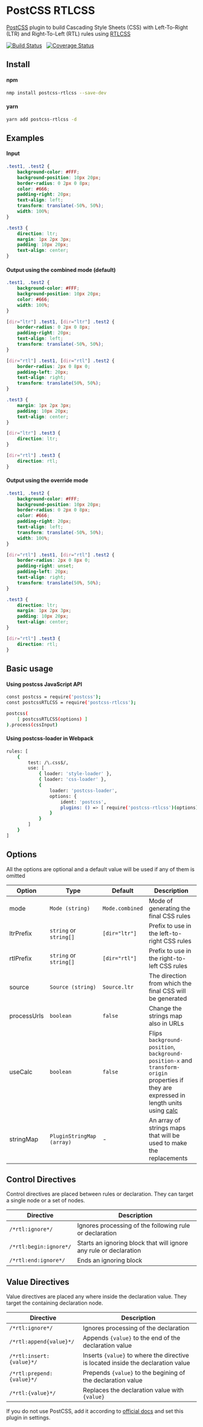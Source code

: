 # PostCSS RTLCSS

[PostCSS] plugin to build Cascading Style Sheets (CSS) with Left-To-Right (LTR) and Right-To-Left (RTL) rules using [RTLCSS]

[![Build Status](https://travis-ci.com/elchininet/postcss-rtlcss.svg?branch=master)](https://travis-ci.com/elchininet/postcss-rtlcss) &nbsp; [![Coverage Status](https://coveralls.io/repos/github/elchininet/postcss-rtlcss/badge.svg?branch=master)](https://coveralls.io/github/elchininet/postcss-rtlcss?branch=master)

[PostCSS]: https://github.com/postcss/postcss
[RTLCSS]: https://rtlcss.com/

Install
---

#### npm

```bash
nmp install postcss-rtlcss --save-dev
```

#### yarn

```bash
yarn add postcss-rtlcss -d
```

Examples
---

#### Input

```css
.test1, .test2 {
    background-color: #FFF;
    background-position: 10px 20px;
    border-radius: 0 2px 0 8px;
    color: #666;
    padding-right: 20px;
    text-align: left;
    transform: translate(-50%, 50%);
    width: 100%;
}

.test3 {
    direction: ltr;
    margin: 1px 2px 3px;
    padding: 10px 20px;
    text-align: center;
}
```

#### Output using the combined mode (default)

```css
.test1, .test2 {
    background-color: #FFF;
    background-position: 10px 20px;
    color: #666;
    width: 100%;
}

[dir="ltr"] .test1, [dir="ltr"] .test2 {
    border-radius: 0 2px 0 8px;
    padding-right: 20px;
    text-align: left;
    transform: translate(-50%, 50%);
}

[dir="rtl"] .test1, [dir="rtl"] .test2 {
    border-radius: 2px 0 8px 0;
    padding-left: 20px;
    text-align: right;
    transform: translate(50%, 50%);
}

.test3 {
    margin: 1px 2px 3px;
    padding: 10px 20px;
    text-align: center;
}

[dir="ltr"] .test3 {
    direction: ltr;
}

[dir="rtl"] .test3 {
    direction: rtl;
}
```

#### Output using the override mode

```css
.test1, .test2 {
    background-color: #FFF;
    background-position: 10px 20px;
    border-radius: 0 2px 0 8px;
    color: #666;
    padding-right: 20px;
    text-align: left;
    transform: translate(-50%, 50%);
    width: 100%;
}

[dir="rtl"] .test1, [dir="rtl"] .test2 {
    border-radius: 2px 0 8px 0;
    padding-right: unset;
    padding-left: 20px;
    text-align: right;
    transform: translate(50%, 50%);
}

.test3 {
    direction: ltr;
    margin: 1px 2px 3px;
    padding: 10px 20px;
    text-align: center;
}

[dir="rtl"] .test3 {
    direction: rtl;
}
```

Basic usage
---

#### Using postcss JavaScript API

```bash
const postcss = require('postcss');
const postcssRTLCSS = require('postcss-rtlcss');

postcss(
    [ postcssRTLCSS(options) ]
).process(cssInput)
```

#### Using postcss-loader in Webpack

```bash
rules: [
    {
        test: /\.css$/,
        use: [
            { loader: 'style-loader' },
            { loader: 'css-loader' },
            {
                loader: 'postcss-loader',
                options: {
                    ident: 'postcss',
                    plugins: () => [ require('postcss-rtlcss')(options) ]
                }
            }
        ]
    }
]
```

Options
---

All the options are optional and a default value will be used if any of them is omitted

| Option             | Type                      | Default         | Description                                                  |
| ------------------ | ------------------------- | --------------- | ------------------------------------------------------------ |
| mode               | `Mode (string)`           | `Mode.combined` | Mode of generating the final CSS rules                       |
| ltrPrefix          | `string` or `string[]`    | `[dir="ltr"]`   | Prefix to use in the left-to-right CSS rules                 |
| rtlPrefix          | `string` or `string[]`    | `[dir="rtl"]`   | Prefix to use in the right-to-left CSS rules                 |
| source             | `Source (string)`         | `Source.ltr`    | The direction from which the final CSS will be generated     |
| processUrls        | `boolean`                 | `false`         | Change the strings map also in URLs                          |
| useCalc            | `boolean`                 | `false`         | Flips `background-position`, `background-position-x` and `transform-origin` properties if they are expressed in length units using [calc](https://developer.mozilla.org/en-US/docs/Web/CSS/calc) |
| stringMap          | `PluginStringMap (array)` | -               | An array of strings maps that will be used to make the replacements|

Control Directives
---

Control directives are placed between rules or declaration. They can target a single node or a set of nodes.

| Directive                | Description                                                             |
| ------------------------ | ----------------------------------------------------------------------- |
| `/*rtl:ignore*/`         | Ignores processing of the following rule or declaration                 |
| `/*rtl:begin:ignore*/`   | Starts an ignoring block that will ignore any rule or declaration       |
| `/*rtl:end:ignore*/`     | Ends an ignoring block                                                  |

Value Directives
---

Value directives are placed any where inside the declaration value. They target the containing declaration node.

| Directive                | Description                                                                      |
| ------------------------ | -------------------------------------------------------------------------------- |
| `/*rtl:ignore*/`         | Ignores processing of the declaration                                            |
| `/*rtl:append{value}*/`  | Appends `{value}` to the end of the declaration value                            |
| `/*rtl:insert:{value}*/` | Inserts `{value}` to where the directive is located inside the declaration value |
| `/*rtl:prepend:{value}*/`| Prepends `{value}` to the begining of the declaration value                      |
| `/*rtl:{value}*/`        | Replaces the declaration value with `{value}`                                    |

If you do not use PostCSS, add it according to [official docs]
and set this plugin in settings.

[official docs]: https://github.com/postcss/postcss#usage
